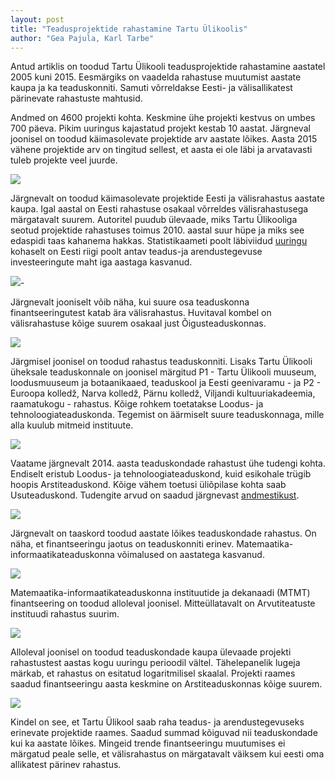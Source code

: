 ```yaml
---
layout: post
title: "Teadusprojektide rahastamine Tartu Ülikoolis"
author: "Gea Pajula, Karl Tarbe"
---
```


Antud artiklis on toodud Tartu Ülikooli teadusprojektide rahastamine aastatel 2005 kuni 2015. Eesmärgiks on vaadelda rahastuse muutumist aastate kaupa ja ka teaduskonniti. Samuti  võrreldakse Eesti- ja välisallikatest pärinevate rahastuste mahtusid.

Andmed on 4600 projekti kohta. Keskmine ühe projekti kestvus on umbes 700 päeva. Pikim uuringus kajastatud projekt kestab 10 aastat. Järgneval joonisel on toodud käimasolevate projektide arv aastate lõikes. Aasta 2015 vähene projektide arv on tingitud sellest, et aasta ei ole läbi ja arvatavasti tuleb projekte veel juurde. 

![](/images/projekte_aastas.png)

Järgnevalt on toodud käimasolevate projektide Eesti ja välisrahastus aastate kaupa. Igal aastal on Eesti rahastuse osakaal võrreldes välisrahastusega märgatavalt suurem. Autoritel puudub ülevaade, miks Tartu Ülikooliga seotud projektide rahastuses toimus 2010. aastal suur hüpe ja miks see edaspidi taas kahanema hakkas. Statistikaameti poolt läbiviidud [uuringu](https://www.hm.ee/sites/default/files/tai_statistika.pdf) kohaselt on Eesti riigi poolt antav teadus-ja arendustegevuse investeeringute maht iga aastaga kasvanud.

![](/images/rahastus_aasta.png)-

Järgnevalt jooniselt võib näha, kui suure osa teaduskonna finantseeringutest katab ära välisrahastus. Huvitaval kombel on välisrahastuse kõige suurem osakaal just Õigusteaduskonnas.

![](/images/valis_suhe.png)

Järgmisel joonisel on toodud rahastus teaduskonniti. Lisaks Tartu Ülikooli üheksale teaduskonnale on joonisel märgitud P1 - Tartu Ülikooli muuseum, loodusmuuseum ja botaanikaaed, teaduskool ja Eesti geenivaramu - ja P2 - Euroopa kolledž, Narva kolledž, Pärnu kolledž, Viljandi kultuuriakadeemia, raamatukogu - rahastus. Kõige rohkem toetatakse Loodus- ja tehnoloogiateaduskonda. Tegemist on äärmiselt suure teaduskonnaga, mille alla kuulub mitmeid instituute.

![](/images/teaduskond_aasta.png)

Vaatame järgnevalt 2014. aasta teaduskondade rahastust ühe tudengi kohta. Endiselt eristub Loodus- ja tehnoloogiateaduskond, kuid esikohale trügib hoopis Arstiteaduskond. Kõige vähem toetusi üliõpilase kohta saab Usuteaduskond. Tudengite arvud on saadud järgnevast [andmestikust](http://www.ut.ee/sites/default/files/www_ut/oppimine/yliopilased_oppekavati_2004_14_a.xlsx).

![](/images/tudeng_teaduskond.png)

Järgnevalt on taaskord toodud aastate lõikes teaduskondade rahastus. On näha, et finantseeringu jaotus on teaduskonniti erinev. Matemaatika-informaatikateaduskonna võimalused on aastatega kasvanud.

![](/images/teaduskond_raha.png)

Matemaatika-informaatikateaduskonna instituutide ja dekanaadi (MTMT) finantseering on toodud alloleval joonisel. Mitteüllatavalt on Arvutiteatuste instituudi rahastus suurim.

![](/images/inst.png)

Alloleval joonisel on toodud teaduskondade kaupa ülevaade projekti rahastustest aastas kogu uuringu perioodil vältel. Tähelepanelik lugeja märkab, et rahastus on esitatud logaritmilisel skaalal. Projekti raames saadud finantseeringu aasta keskmine on Arstiteaduskonnas kõige suurem.

![](/images/raha_teaduskond_aasta.png)

Kindel on see, et Tartu Ülikool saab raha teadus- ja arendustegevuseks erinevate projektide raames. Saadud summad kõiguvad nii teaduskondade kui ka aastate lõikes. Mingeid trende finantseeringu muutumises ei märgatud peale selle, et välisrahastus on märgatavalt väiksem kui eesti oma allikatest pärinev rahastus.